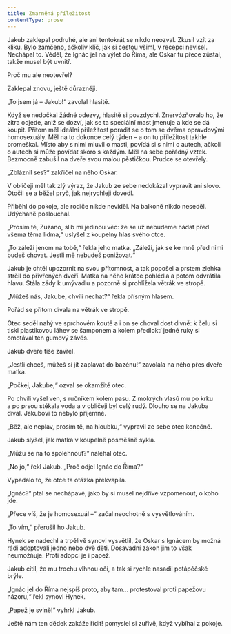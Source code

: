 ```yaml
---
title: Zmarněná příležitost
contentType: prose
---
```


<section>

Jakub zaklepal podruhé, ale ani tentokrát se nikdo neozval. Zkusil vzít za kliku. Bylo zamčeno, ačkoliv klíč, jak si cestou všiml, v recepci nevisel. Nechápal to. Věděl, že Ignác jel na výlet do Říma, ale Oskar tu přece zůstal, takže musel být uvnitř.

Proč mu ale neotevřel?

Zaklepal znovu, ještě důrazněji.

„To jsem já – Jakub!“ zavolal hlasitě.

Když se nedočkal žádné odezvy, hlasitě si povzdychl. Znervózňovalo ho, že zítra odjede, aniž se dozví, jak se ta speciální mast jmenuje a kde se dá koupit. Přitom měl ideální příležitost poradit se o tom se dvěma opravdovými homosexuály. Měl na to dokonce celý týden – a on tu příležitost takhle promeškal. Místo aby s nimi mluvil o masti, povídá si s nimi o autech, ačkoli o autech si může povídat skoro s každým. Měl na sebe pořádný vztek. Bezmocně zabušil na dveře svou malou pěstičkou. Prudce se otevřely.

„Zbláznil ses?“ zakřičel na něho Oskar.

V obličeji měl tak zlý výraz, že Jakub ze sebe nedokázal vypravit ani slovo. Otočil se a běžel pryč, jak nejrychleji dovedl.

Přiběhl do pokoje, ale rodiče nikde neviděl. Na balkoně nikdo neseděl. Udýchaně poslouchal.

„Prosím tě, Zuzano, slib mi jedinou věc: že se už nebudeme hádat před všema těma lidma,“ uslyšel z koupelny hlas svého otce.

„To záleží jenom na tobě,“ řekla jeho matka. „Záleží, jak se ke mně před nimi budeš chovat. Jestli mě nebudeš ponižovat.“

Jakub je chtěl upozornit na svou přítomnost, a tak popošel a prstem zlehka strčil do přivřených dveří. Matka na něho krátce pohlédla a potom odvrátila hlavu. Stála zády k umývadlu a pozorně si prohlížela větrák ve stropě.

„Můžeš nás, Jakube, chvíli nechat?“ řekla přísným hlasem.

Pořád se přitom dívala na větrák ve stropě.

Otec seděl nahý ve sprchovém koutě a i on se choval dost divně: k čelu si tiskl plastikovou láhev se šamponem a kolem předloktí jedné ruky si omotával ten gumový závěs.

Jakub dveře tiše zavřel.

„Jestli chceš, můžeš si jít zaplavat do bazénu!“ zavolala na něho přes dveře matka.

„Počkej, Jakube,“ ozval se okamžitě otec.

Po chvíli vyšel ven, s ručníkem kolem pasu. Z mokrých vlasů mu po krku a po prsou stékala voda a v obličeji byl celý rudý. Dlouho se na Jakuba díval. Jakubovi to nebylo příjemné.

„Běž, ale neplav, prosím tě, na hloubku,“ vypravil ze sebe otec konečně.

Jakub slyšel, jak matka v koupelně posměšně sykla.

„Můžu se na to spolehnout?“ naléhal otec.

„No jo,“ řekl Jakub. „Proč odjel Ignác do Říma?“

Vypadalo to, že otce ta otázka překvapila.

„Ignác?“ ptal se nechápavě, jako by si musel nejdříve vzpomenout, o koho jde.

„Přece víš, že je homosexuál –“ začal neochotně s vysvětlováním.

„To vím,“ přerušil ho Jakub.

Hynek se nadechl a trpělivě synovi vysvětlil, že Oskar s Ignácem by možná rádi adoptovali jedno nebo dvě děti. Dosavadní zákon jim to však neumožňuje. Proti adopci je i papež.

Jakub cítil, že mu trochu vlhnou oči, a tak si rychle nasadil potápěčské brýle.

„Ignác jel do Říma nejspíš proto, aby tam… protestoval proti papežovu názoru,“ řekl synovi Hynek.

„Papež je svině!“ vyhrkl Jakub.

Ještě nám ten dědek zakáže řídit! pomyslel si zuřivě, když vybíhal z pokoje.

</section>
